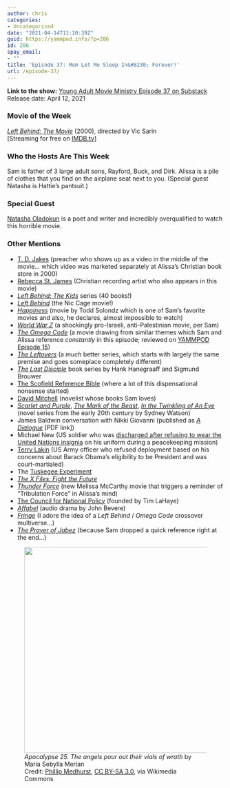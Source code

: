 ```yaml
---
author: chris
categories:
- Uncategorized
date: "2021-04-14T11:10:39Z"
guid: https://yammpod.info/?p=286
id: 286
spay_email:
- ""
title: 'Episode 37: Mom Let Me Sleep In&#8230; Forever!'
url: /episode-37/
---
```

**Link to the show:** [Young Adult Movie Ministry Episode 37 on Substack](https://yammpod.substack.com/p/episode-37-mom-let-me-sleep-in-forever)  
Release date: April 12, 2021

### Movie of the Week

_[Left Behind: The Movie](https://www.imdb.com/title/tt2528814)_ (2000), directed by Vic Sarin  
[Streaming for free on [IMDB.tv](https://www.imdb.com/tv/watch/tt0190524?ref_=tt_wbr_fdv)]

### Who the Hosts Are This Week

Sam is father of 3 large adult sons, Rayford, Buck, and Dirk. Alissa is a pile of clothes that you find on the airplane seat next to you. (Special guest Natasha is Hattie&#8217;s pantsuit.)

### Special Guest

[Natasha Oladokun](https://twitter.com/NatashaOladokun) is a poet and writer and incredibly overqualified to watch this horrible movie.

### Other Mentions

  * [T. D. Jakes](https://en.wikipedia.org/wiki/T._D._Jakes) (preacher who shows up as a video in the middle of the movie&#8230; which video was marketed separately at Alissa&#8217;s Christian book store in 2000)
  * [Rebecca St. James](https://en.wikipedia.org/wiki/Rebecca_St._James) (Christian recording artist who also appears in this movie)
  * _[Left Behind: The Kids](https://en.wikipedia.org/wiki/Left_Behind:_The_Kids)_ series (40 books!)
  * _[Left Behind](https://www.imdb.com/title/tt2467046/?ref_=nv_sr_srsg_0)_ (the Nic Cage movie!)
  * _[Happiness](https://www.imdb.com/title/tt0147612/?ref_=nv_sr_srsg_0)_ (movie by Todd Solondz which is one of Sam&#8217;s favorite movies and also, he declares, almost impossible to watch)
  * _[World War Z](https://www.imdb.com/title/tt0816711/?ref_=nv_sr_srsg_0)_ (a shockingly pro-Israeli, anti-Palestinian movie, per Sam)
  * _[The Omega Code](https://www.imdb.com/title/tt0203408/?ref_=nv_sr_srsg_0)_ (a movie drawing from similar themes which Sam and Alissa reference _constantly_ in this episode; reviewed on [YAMMPOD Episode 15](https://yammpod.info/episode-15/))
  * _[The Leftovers](https://www.imdb.com/title/tt2699128/?ref_=nv_sr_srsg_0)_ (a _much_ better series, which starts with largely the same premise and goes someplace completely different)
  * _[The Last Disciple](https://bookshop.org/a/20775/9781414364971)_ book series by Hank Hanegraaff and Sigmund Brouwer
  * [The Scofield Reference Bible](https://en.wikipedia.org/wiki/Scofield_Reference_Bible) (where a lot of this dispensational nonsense started)
  * [David Mitchell](https://bookshop.org/books?keywords=david+mitchell) (novelist whose books Sam loves)
  * _[Scarlet and Purple](https://www.amazon.com/gp/product/0800752007/ref=dbs_a_def_rwt_bibl_vppi_i2)_, _[The Mark of the Beast](https://www.amazon.com/gp/product/B077ZB6SJ8/ref=dbs_a_def_rwt_bibl_vppi_i1)_, _[In the Twinkling of An Eye](https://www.amazon.com/gp/product/B00CCTVAHE/ref=dbs_a_def_rwt_bibl_vppi_i0)_ (novel series from the early 20th century by Sydney Watson)
  * James Baldwin conversation with Nikki Giovanni (published as _[A Dialogue](https://dl1.cuni.cz/pluginfile.php/821530/mod_resource/content/1/James%20Baldwin_%20Nikki%20Giovanni%20-%20A%20Dialogue-Lippincott%20%281973%29.pdf)_ [PDF link])
  * Michael New (US soldier who was [discharged after refusing to wear the United Nations insignia](https://apnews.com/article/d25e21765cb1e7b33b430d682fa05497#:~:text=Michael%20New%2C%2022%2C%20was%20the,the%20army%20for%20bad%20conduct.) on his uniform during a peacekeeping mission)
  * [Terry Lakin](https://en.wikipedia.org/wiki/Court-martial_of_Terry_Lakin) (US Army officer who refused deployment based on his concerns about Barack Obama&#8217;s eligibility to be President and was court-martialed)
  * The [Tuskegee Experiment](https://en.wikipedia.org/wiki/Tuskegee_Syphilis_Study)
  * _[The X Files: Fight the Future](https://www.imdb.com/title/tt0120902/?ref_=nv_sr_srsg_0)_
  * _[Thunder Force](https://www.imdb.com/title/tt10121392/?ref_=nv_sr_srsg_0)_ (new Melissa McCarthy movie that triggers a reminder of &#8220;Tribulation Force&#8221; in Alissa&#8217;s mind)
  * [The Council for National Policy](https://en.wikipedia.org/wiki/Council_for_National_Policy) (founded by Tim LaHaye)
  * _[Affabel](https://www.amazon.com/Affabel-Window-Eternity-John-Bevere/dp/1933185066)_ (audio drama by John Bevere)
  * _[Fringe](https://www.imdb.com/title/tt1119644/?ref_=nv_sr_srsg_0)_ (I adore the idea of a _Left Behind_ / _Omega Code_ crossover multiverse&#8230;)
  * _[The Prayer of Jabez](https://bookshop.org/a/20775/9781590524756)_ (because Sam dropped a quick reference right at the end&#8230;)

<div class="wp-block-image">
  <figure class="aligncenter size-large"><img loading="lazy" width="640" height="478" src="https://yammpod.info/wp-content/uploads/2021/04/640px-Apocalypse_25._The_angels_pour_out_their_vials_of_wrath._Revelation_16._Merian._Phillip_Medhurst_Collection.jpg" alt="" class="wp-image-291" srcset="https://yammpod.info/wp-content/uploads/2021/04/640px-Apocalypse_25._The_angels_pour_out_their_vials_of_wrath._Revelation_16._Merian._Phillip_Medhurst_Collection.jpg 640w, https://yammpod.info/wp-content/uploads/2021/04/640px-Apocalypse_25._The_angels_pour_out_their_vials_of_wrath._Revelation_16._Merian._Phillip_Medhurst_Collection-300x224.jpg 300w" sizes="(max-width: 640px) 100vw, 640px" /><figcaption><em>Apocalypse 25. The angels pour out their vials of wrath</em> by Maria Sebylla Merian<br />Credit: <a href="http://&quot;Apocalypse 25. The angels pour out their vials of wrath.&quot; by Maria Sebylla Merian.https://commons.wikimedia.org/wiki/File:Apocalypse_25._The_angels_pour_out_their_vials_of_wrath._Revelation_16._Merian._Phillip_Medhurst_Collection.jpg">Phillip Medhurst</a>, <a href="https://creativecommons.org/licenses/by-sa/3.0">CC BY-SA 3.0</a>, via Wikimedia Commons</figcaption></figure>
</div>